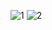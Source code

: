 ![1](https://github.com/KrzysztofBojarczuk/movie-reviews/assets/69596796/edbb2be9-fd73-4f1e-80ca-961e9f617209)
![2](https://github.com/KrzysztofBojarczuk/movie-reviews/assets/69596796/939431e8-c186-4881-a5f0-533e2c5c53e2)
